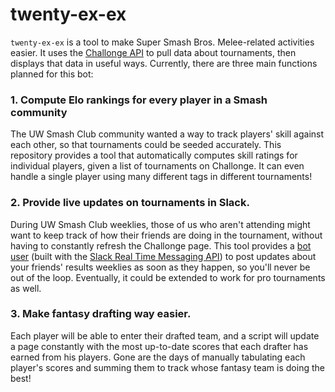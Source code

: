 twenty-ex-ex
============

`twenty-ex-ex` is a tool to make Super Smash Bros. Melee-related activities easier. It uses the [Challonge API](http://api.challonge.com/v1) to pull data about tournaments, then displays that data in useful ways. Currently, there are three main functions planned for this bot:

### 1. Compute Elo rankings for every player in a Smash community


The UW Smash Club community wanted a way to track players' skill against each other, so that tournaments could be seeded accurately. This repository provides a tool that automatically computes skill ratings for individual players, given a list of tournaments on Challonge. It can even handle a single player using many different tags in different tournaments!

### 2. Provide live updates on tournaments in Slack.

During UW Smash Club weeklies, those of us who aren't attending might want to keep track of how their friends are doing in the tournament, without having to constantly refresh the Challonge page. This tool provides a [bot user](https://api.slack.com/bot-users) (built with the [Slack Real Time Messaging API](https://api.slack.com/rtm)) to post updates about your friends' results weeklies as soon as they happen, so you'll never be out of the loop. Eventually, it could be extended to work for pro tournaments as well.

### 3. Make fantasy drafting way easier.

Each player will be able to enter their drafted team, and a script will update a page constantly with the most up-to-date scores that each drafter has earned from his players. Gone are the days of manually tabulating each player's scores and summing them to track whose fantasy team is doing the best!
